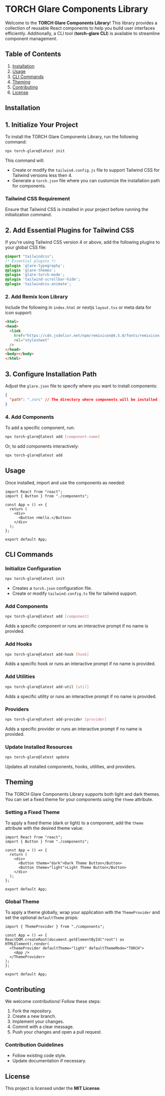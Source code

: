 # TORCH Glare Components Library

Welcome to the **TORCH Glare Components Library**! This library provides a collection of reusable React components to help you build user interfaces efficiently. Additionally, a CLI tool (**torch-glare CLI**) is available to streamline component management.

## Table of Contents

1. [Installation](#installation)
2. [Usage](#usage)
3. [CLI Commands](#cli-commands)
4. [Theming](#theming)
5. [Contributing](#contributing)
6. [License](#license)

## Installation


## 1. Initialize Your Project

To install the TORCH Glare Components Library, run the following command:

```sh
npx torch-glare@latest init
```

This command will:
- Create or modify the `tailwind.config.js` file to support Tailwind CSS for Tailwind versions less then 4.
- Generate a `torch.json` file where you can customize the installation path for components.

### Tailwind CSS Requirement
Ensure that Tailwind CSS is installed in your project before running the initialization command.

## 2. Add Essential Plugins for Tailwind CSS

If you're using Tailwind CSS version 4 or above, add the following plugins to your global CSS file:

```css
@import "tailwindcss";
/* Essential plugins */
@plugin 'glare-typography';
@plugin 'glare-themes';
@plugin 'glare-torch-mode';
@plugin 'tailwind-scrollbar-hide';
@plugin 'tailwindcss-animate';
```


### 2. Add Remix Icon Library
Include the following in `index.html` or nextjs `layout.tsx` or meta data for icon support:

```html
<html>
<head>
  <link
    href="https://cdn.jsdelivr.net/npm/remixicon@4.5.0/fonts/remixicon.css"
    rel="stylesheet"
  />
</head>
<body></body>
</html>

```

## 3. Configure Installation Path

Adjust the `glare.json` file to specify where you want to install components:

```json
{
  "path": "./src" // The directory where components will be installed
}
```

### 4. Add Components
To add a specific component, run:

```sh
npx torch-glare@latest add [component-name]
```

Or, to add components interactively:

```sh
npx torch-glare@latest add
```

## Usage

Once installed, import and use the components as needed:

```tsx
import React from "react";
import { Button } from "./components";

const App = () => {
  return (
    <div>
      <Button >Hello.</Button>
    </div>
  );
};

export default App;
```

## CLI Commands

### Initialize Configuration
```sh
npx torch-glare@latest init
```
- Creates a `torch.json` configuration file.
- Create or modify `tailwind.config.ts` file for tailwind support.

### Add Components
```sh
npx torch-glare@latest add [component]
```
Adds a specific component or runs an interactive prompt if no name is provided.

### Add Hooks
```sh
npx torch-glare@latest add-hook [hook]
```
Adds a specific hook or runs an interactive prompt if no name is provided.

### Add Utilities
```sh
npx torch-glare@latest add-util [util]
```
Adds a specific utility or runs an interactive prompt if no name is provided.

### Providers
```sh
npx torch-glare@latest add-provider [provider]
```
Adds a specific provider or runs an interactive prompt if no name is provided.

### Update Installed Resources

```sh
npx torch-glare@latest update
```
Updates all installed components, hooks, utilities, and providers.


## Theming

The TORCH Glare Components Library supports both light and dark themes. You can set a fixed theme for your components using the `theme` attribute.

### Setting a Fixed Theme

To apply a fixed theme (dark or light) to a component, add the `theme `attribute with the desired theme value:

```tsx
import React from "react";
import { Button } from "./components";

const App = () => {
  return (
    <div>
      <Button theme="dark">Dark Theme Button</Button>
      <Button theme="light">Light Theme Button</Button>
    </div>
  );
};

export default App;
```

### Global Theme

To apply a theme globally, wrap your application with the `ThemeProvider` and set the optional `defaultTheme` props:


```tsx
import { ThemeProvider } from "./components";

const App = () => {
ReactDOM.createRoot(document.getElementById("root") as HTMLElement).render(
  <ThemeProvider defaultTheme="light" defaultThemeMode="TORCH">
    <App />
  </ThemeProvider>
);
};

export default App;
```

## Contributing

We welcome contributions! Follow these steps:

1. Fork the repository.
2. Create a new branch.
3. Implement your changes.
4. Commit with a clear message.
5. Push your changes and open a pull request.

### Contribution Guidelines
- Follow existing code style.
- Update documentation if necessary.

## License

This project is licensed under the **MIT License**.



